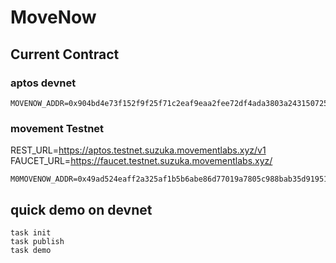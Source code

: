 # MoveNow

## Current Contract

### aptos devnet

```dotenv
MOVENOW_ADDR=0x904bd4e73f152f9f25f71c2eaf9eaa2fee72df4ada3803a243150725af58ad0c
```

### movement Testnet

REST_URL=https://aptos.testnet.suzuka.movementlabs.xyz/v1
FAUCET_URL=https://faucet.testnet.suzuka.movementlabs.xyz/

```dotenv
M0MOVENOW_ADDR=0x49ad524eaff2a325af1b5b6abe86d77019a7805c988bab35d919518eb615df6c
```

## quick demo on devnet

```
task init
task publish
task demo
```
